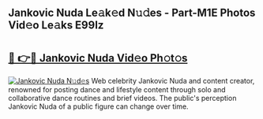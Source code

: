 ## Jankovic Nuda Le𝚊k𝚎d N𝚞𝚍es - Part-M1E Photos Vid𝚎o Le𝚊ks E99Iz

# <h2><a href="http://fbbs0m.evod.top/?m=Jankovic+Nuda">🔗 👉🔴 Jankovic Nuda Vid𝚎o Ph𝚘t𝚘s</a></h2>

[![Jankovic Nuda N𝚞d𝚎s](https://i.imgur.com/8V9OHl7.gif)](http://fbbs0m.evod.top/?m=Jankovic+Nuda)
Web celebrity Jankovic Nuda and content creator, renowned for posting dance and lifestyle content through solo and collaborative dance routines and brief videos. The public's perception Jankovic Nuda of a public figure can change over time. 
